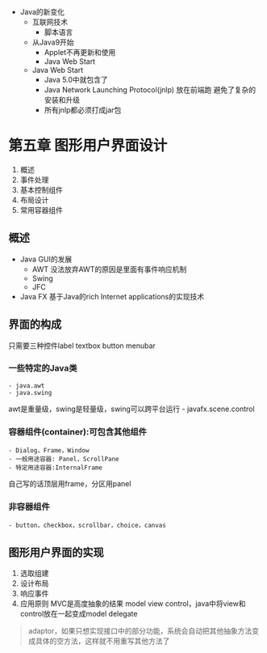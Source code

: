 - Java的新变化
	- 互联网技术
		- 脚本语言
	- 从Java9开始
		- Applet不再更新和使用
		- Java Web Start
	- Java Web Start
		- Java 5.0中就包含了
		- Java Network Launching Protocol(jnlp) 放在前端跑 避免了复杂的安装和升级
		- 所有jnlp都必须打成jar包

# 第五章 图形用户界面设计
1. 概述
2. 事件处理
3. 基本控制组件
4. 布局设计
5. 常用容器组件

## 概述
- Java GUI的发展
	- AWT 没法放弃AWT的原因是里面有事件响应机制
	- Swing
	- JFC
- Java FX
	基于Java的rich Internet applications的实现技术

## 界面的构成
只需要三种控件label textbox button 
menubar
### 一些特定的Java类
	- java.awt
	- java.swing
awt是重量级，swing是轻量级，swing可以跨平台运行
	- javafx.scene.control
### 容器组件(container):可包含其他组件
	- Dialog，Frame，Window
	- 一般用途容器: Panel，ScrollPane
	- 特定用途容器:InternalFrame
自己写的话顶层用frame，分区用panel
### 非容器组件
	- button，checkbox，scrollbar，choice，canvas
## 图形用户界面的实现
1. 选取组建
2. 设计布局
3. 响应事件
4. 应用原则
MVC是高度抽象的结果 model view control，java中将view和control放在一起变成model delegate
> adaptor，如果只想实现接口中的部分功能，系统会自动把其他抽象方法变成具体的空方法，这样就不用重写其他方法了

